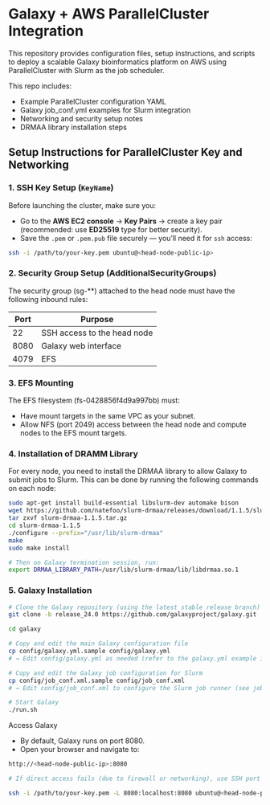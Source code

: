 
# Galaxy + AWS ParallelCluster Integration

This repository provides configuration files, setup instructions, and scripts to deploy a scalable Galaxy bioinformatics platform on AWS using ParallelCluster with Slurm as the job scheduler.

This repo includes:
* Example ParallelCluster configuration YAML
* Galaxy job_conf.yml examples for Slurm integration
* Networking and security setup notes
* DRMAA library installation steps


## Setup Instructions for ParallelCluster Key and Networking

### 1. SSH Key Setup (`KeyName`)
Before launching the cluster, make sure you:
- Go to the **AWS EC2 console** → **Key Pairs** → create a key pair (recommended: use **ED25519** type for better security).
- Save the `.pem` or `.pem.pub` file securely — you’ll need it for `ssh` access:

```bash
ssh -i /path/to/your-key.pem ubuntu@<head-node-public-ip>
```

### 2. Security Group Setup (AdditionalSecurityGroups)

The security group (sg-**) attached to the head node must have the following inbound rules:

| Port      | Purpose                                   |
|-----------|------------------------------------------|
| 22        | SSH access to the head node              |
| 8080      | Galaxy web interface                     |
| 4079      | EFS                                      |



### 3. EFS Mounting

The EFS filesystem (fs-0428856f4d9a997bb) must:
* Have mount targets in the same VPC as your subnet.
* Allow NFS (port 2049) access between the head node and compute nodes to the EFS mount targets.

### 4. Installation of DRAMM Library

For every node, you need to install the DRMAA library to allow Galaxy to submit jobs to Slurm. This can be done by running the following commands on each node:

```bash
sudo apt-get install build-essential libslurm-dev automake bison
wget https://github.com/natefoo/slurm-drmaa/releases/download/1.1.5/slurm-drmaa-1.1.5.tar.gz
tar zxvf slurm-drmaa-1.1.5.tar.gz
cd slurm-drmaa-1.1.5
./configure --prefix="/usr/lib/slurm-drmaa"
make
sudo make install

# Then on Galaxy termination session, run:
export DRMAA_LIBRARY_PATH=/usr/lib/slurm-drmaa/lib/libdrmaa.so.1
```

### 5. Galaxy Installation

```bash
# Clone the Galaxy repository (using the latest stable release branch)
git clone -b release_24.0 https://github.com/galaxyproject/galaxy.git

cd galaxy

# Copy and edit the main Galaxy configuration file
cp config/galaxy.yml.sample config/galaxy.yml
# → Edit config/galaxy.yml as needed (refer to the galaxy.yml example in this repo)

# Copy and edit the Galaxy job configuration for Slurm
cp config/job_conf.xml.sample config/job_conf.xml
# → Edit config/job_conf.xml to configure the Slurm job runner (see job_conf.yml in this repo)

# Start Galaxy
./run.sh
```

Access Galaxy
* By default, Galaxy runs on port 8080.
* Open your browser and navigate to:


```bash
http://<head-node-public-ip>:8080

# If direct access fails (due to firewall or networking), use SSH port forwarding:

ssh -i /path/to/your-key.pem -L 8080:localhost:8080 ubuntu@<head-node-public-ip>
```



